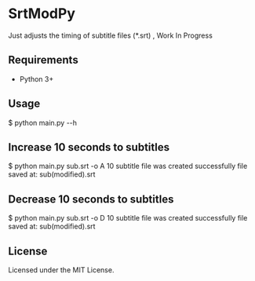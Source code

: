 # SrtModPy
Just adjusts the timing of subtitle files (*.srt) , Work In Progress


Requirements
------------
- Python 3+

Usage
------------
$ python main.py --h


Increase 10 seconds to subtitles
---------------------------

$ python main.py sub.srt -o A 10
subtitle file was created successfully
file saved at: sub(modified).srt

Decrease 10 seconds to subtitles
---------------------------

$ python main.py sub.srt -o D 10
subtitle file was created successfully
file saved at: sub(modified).srt


License
------------
Licensed under the MIT License.

